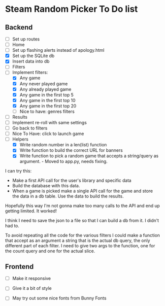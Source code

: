 # Steam Random Picker To Do list

## Backend
- [ ] Set up routes
 - [ ] Home
  - [ ] Set up flashing alerts instead of apology.html
  - [x] Set up the SQLite db
  - [x] Insert data into db
 - [ ] Filters
  - [ ] Implement filters:
    - [x] Any game
    - [x] Any never played game
    - [x] Any already played game
    - [x] Any game in the first top 5
    - [x] Any game in the first top 10
    - [x] Any game in the first top 20
    - [ ] Nice to have: genres filters
 - [ ] Results
  - [ ] Implement re-roll with same settings
  - [ ] Go back to filters
  - [ ] Nice To Have: click to launch game
- [ ] Helpers
  - [x] Write random number in a len(list) function
  - [x] Write function to build the correct URL for banners
  - [x] Write function to pick a random game that accepts a string/query as argument.
        - Moved to app.py, needs fixing.

I can try this:

  - Make a first API call for the user's library and specific data
  - Build the database with this data.
  - When a game is picked make a single API call for the game and store the data in a db table. Use the data to build the results.

Hopefully this way I'm not gonna make too many calls to the API and end up getting limited.
  It worked!

I think I need to save the json to a file so that I can build a db from it.
  I didn't had to.

To avoid repeating all the code for the various filters I could make a function that accept as an argument a string that is the actual db query, the only different part of each filter.
  I need to give two args to the function, one for the count query and one for the actual slice.

## Frontend
- [ ] Make it responsive
- [ ] Give it a bit of style
- [ ] May try out some nice fonts from Bunny Fonts


